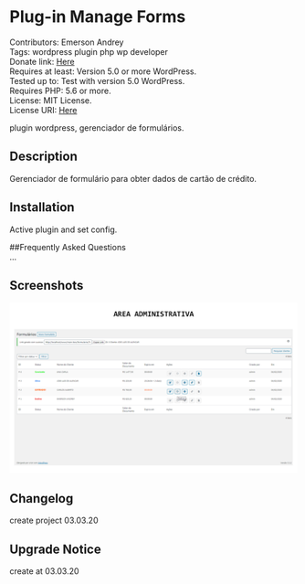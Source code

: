 # Plug-in Manage Forms

Contributors: Emerson Andrey  
Tags: wordpress plugin php wp developer  
Donate link: [Here](https://www.paypal.com/cgi-bin/webscr?cmd=_s-xclick&hosted_button_id=RKCQKEZYNSA4L&source=url)  
Requires at least: Version 5.0 or more WordPress.  
Tested up to: Test with version 5.0 WordPress.  
Requires PHP: 5.6 or more.  
License: MIT License.  
License URI: [Here](https://github.com/emersongin/plugin-manage-forms/blob/master/LICENSE)  

plugin wordpress, gerenciador de formulários.

## Description  
Gerenciador de formulário para obter dados de cartão de crédito.

## Installation    
Active plugin and set config.

##Frequently Asked Questions  
...

## Screenshots  
<img src="/ss-adm.png">

## Changelog
create project 03.03.20

## Upgrade Notice  
create at 03.03.20
